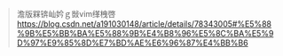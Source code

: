 > 澹版槑锛屾妗ｇ敱vim缂栧啓
https://blog.csdn.net/a191030148/article/details/78343005#%E5%88%9B%E5%BB%BA%E5%88%9B%E4%B8%96%E5%8C%BA%E5%9D%97%E9%85%8D%E7%BD%AE%E6%96%87%E4%BB%B6


